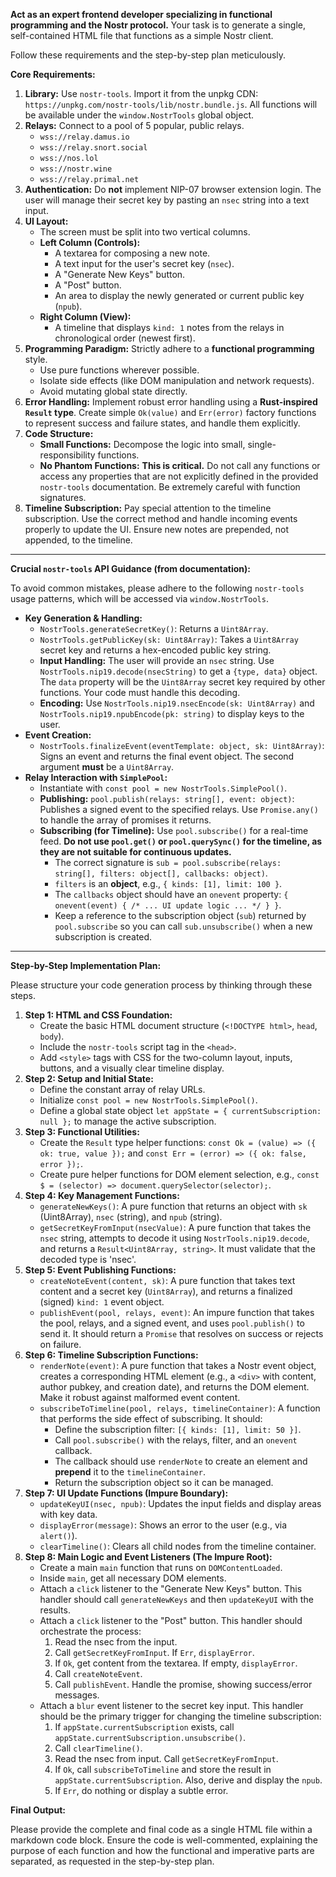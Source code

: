 **Act as an expert frontend developer specializing in functional programming and the Nostr protocol.** Your task is to generate a single, self-contained HTML file that functions as a simple Nostr client.

Follow these requirements and the step-by-step plan meticulously.

**Core Requirements:**

1.  **Library:** Use `nostr-tools`. Import it from the unpkg CDN: `https://unpkg.com/nostr-tools/lib/nostr.bundle.js`. All functions will be available under the `window.NostrTools` global object.
2.  **Relays:** Connect to a pool of 5 popular, public relays.
    *   `wss://relay.damus.io`
    *   `wss://relay.snort.social`
    *   `wss://nos.lol`
    *   `wss://nostr.wine`
    *   `wss://relay.primal.net`
3.  **Authentication:** Do **not** implement NIP-07 browser extension login. The user will manage their secret key by pasting an `nsec` string into a text input.
4.  **UI Layout:**
    *   The screen must be split into two vertical columns.
    *   **Left Column (Controls):**
        *   A textarea for composing a new note.
        *   A text input for the user's secret key (`nsec`).
        *   A "Generate New Keys" button.
        *   A "Post" button.
        *   An area to display the newly generated or current public key (`npub`).
    *   **Right Column (View):**
        *   A timeline that displays `kind: 1` notes from the relays in chronological order (newest first).
5.  **Programming Paradigm:** Strictly adhere to a **functional programming** style.
    *   Use pure functions wherever possible.
    *   Isolate side effects (like DOM manipulation and network requests).
    *   Avoid mutating global state directly.
6.  **Error Handling:** Implement robust error handling using a **Rust-inspired `Result` type**. Create simple `Ok(value)` and `Err(error)` factory functions to represent success and failure states, and handle them explicitly.
7.  **Code Structure:**
    *   **Small Functions:** Decompose the logic into small, single-responsibility functions.
    *   **No Phantom Functions:** **This is critical.** Do not call any functions or access any properties that are not explicitly defined in the provided `nostr-tools` documentation. Be extremely careful with function signatures.
8.  **Timeline Subscription:** Pay special attention to the timeline subscription. Use the correct method and handle incoming events properly to update the UI. Ensure new notes are prepended, not appended, to the timeline.

---

**Crucial `nostr-tools` API Guidance (from documentation):**

To avoid common mistakes, please adhere to the following `nostr-tools` usage patterns, which will be accessed via `window.NostrTools`.

*   **Key Generation & Handling:**
    *   `NostrTools.generateSecretKey()`: Returns a `Uint8Array`.
    *   `NostrTools.getPublicKey(sk: Uint8Array)`: Takes a `Uint8Array` secret key and returns a hex-encoded public key string.
    *   **Input Handling:** The user will provide an `nsec` string. Use `NostrTools.nip19.decode(nsecString)` to get a `{type, data}` object. The `data` property will be the `Uint8Array` secret key required by other functions. Your code must handle this decoding.
    *   **Encoding:** Use `NostrTools.nip19.nsecEncode(sk: Uint8Array)` and `NostrTools.nip19.npubEncode(pk: string)` to display keys to the user.
*   **Event Creation:**
    *   `NostrTools.finalizeEvent(eventTemplate: object, sk: Uint8Array)`: Signs an event and returns the final event object. The second argument **must** be a `Uint8Array`.
*   **Relay Interaction with `SimplePool`:**
    *   Instantiate with `const pool = new NostrTools.SimplePool()`.
    *   **Publishing:** `pool.publish(relays: string[], event: object)`: Publishes a signed event to the specified relays. Use `Promise.any()` to handle the array of promises it returns.
    *   **Subscribing (for Timeline):** Use `pool.subscribe()` for a real-time feed. **Do not use `pool.get()` or `pool.querySync()` for the timeline, as they are not suitable for continuous updates.**
        *   The correct signature is `sub = pool.subscribe(relays: string[], filters: object[], callbacks: object)`.
        *   `filters` is an **object**, e.g., `{ kinds: [1], limit: 100 }`.
        *   The `callbacks` object should have an `onevent` property: `{ onevent(event) { /* ... UI update logic ... */ } }`.
        *   Keep a reference to the subscription object (`sub`) returned by `pool.subscribe` so you can call `sub.unsubscribe()` when a new subscription is created.

---

**Step-by-Step Implementation Plan:**

Please structure your code generation process by thinking through these steps.

1.  **Step 1: HTML and CSS Foundation:**
    *   Create the basic HTML document structure (`<!DOCTYPE html>`, `head`, `body`).
    *   Include the `nostr-tools` script tag in the `<head>`.
    *   Add `<style>` tags with CSS for the two-column layout, inputs, buttons, and a visually clear timeline display.
2.  **Step 2: Setup and Initial State:**
    *   Define the constant array of relay URLs.
    *   Initialize `const pool = new NostrTools.SimplePool()`.
    *   Define a global state object `let appState = { currentSubscription: null };` to manage the active subscription.
3.  **Step 3: Functional Utilities:**
    *   Create the `Result` type helper functions: `const Ok = (value) => ({ ok: true, value });` and `const Err = (error) => ({ ok: false, error });`.
    *   Create pure helper functions for DOM element selection, e.g., `const $ = (selector) => document.querySelector(selector);`.
4.  **Step 4: Key Management Functions:**
    *   `generateNewKeys()`: A pure function that returns an object with `sk` (Uint8Array), `nsec` (string), and `npub` (string).
    *   `getSecretKeyFromInput(nsecValue)`: A pure function that takes the `nsec` string, attempts to decode it using `NostrTools.nip19.decode`, and returns a `Result<Uint8Array, string>`. It must validate that the decoded type is 'nsec'.
5.  **Step 5: Event Publishing Functions:**
    *   `createNoteEvent(content, sk)`: A pure function that takes text content and a secret key (`Uint8Array`), and returns a finalized (signed) `kind: 1` event object.
    *   `publishEvent(pool, relays, event)`: An impure function that takes the pool, relays, and a signed event, and uses `pool.publish()` to send it. It should return a `Promise` that resolves on success or rejects on failure.
6.  **Step 6: Timeline Subscription Functions:**
    *   `renderNote(event)`: A pure function that takes a Nostr event object, creates a corresponding HTML element (e.g., a `<div>` with content, author pubkey, and creation date), and returns the DOM element. Make it robust against malformed event content.
    *   `subscribeToTimeline(pool, relays, timelineContainer)`: A function that performs the side effect of subscribing. It should:
        *   Define the subscription filter: `[{ kinds: [1], limit: 50 }]`.
        *   Call `pool.subscribe()` with the relays, filter, and an `onevent` callback.
        *   The callback should use `renderNote` to create an element and **prepend** it to the `timelineContainer`.
        *   Return the subscription object so it can be managed.
7.  **Step 7: UI Update Functions (Impure Boundary):**
    *   `updateKeyUI(nsec, npub)`: Updates the input fields and display areas with key data.
    *   `displayError(message)`: Shows an error to the user (e.g., via `alert()`).
    *   `clearTimeline()`: Clears all child nodes from the timeline container.
8.  **Step 8: Main Logic and Event Listeners (The Impure Root):**
    *   Create a main `main` function that runs on `DOMContentLoaded`.
    *   Inside `main`, get all necessary DOM elements.
    *   Attach a `click` listener to the "Generate New Keys" button. This handler should call `generateNewKeys` and then `updateKeyUI` with the results.
    *   Attach a `click` listener to the "Post" button. This handler should orchestrate the process:
        1.  Read the nsec from the input.
        2.  Call `getSecretKeyFromInput`. If `Err`, `displayError`.
        3.  If `Ok`, get content from the textarea. If empty, `displayError`.
        4.  Call `createNoteEvent`.
        5.  Call `publishEvent`. Handle the promise, showing success/error messages.
    *   Attach a `blur` event listener to the secret key input. This handler should be the primary trigger for changing the timeline subscription:
        1.  If `appState.currentSubscription` exists, call `appState.currentSubscription.unsubscribe()`.
        2.  Call `clearTimeline()`.
        3.  Read the nsec from input. Call `getSecretKeyFromInput`.
        4.  If `Ok`, call `subscribeToTimeline` and store the result in `appState.currentSubscription`. Also, derive and display the `npub`.
        5.  If `Err`, do nothing or display a subtle error.

**Final Output:**

Please provide the complete and final code as a single HTML file within a markdown code block. Ensure the code is well-commented, explaining the purpose of each function and how the functional and imperative parts are separated, as requested in the step-by-step plan.